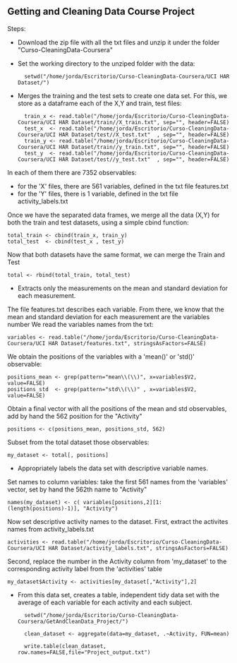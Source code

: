 ## Getting and Cleaning Data Course Project

Steps:

* Download the zip file with all the txt files and unzip it under the folder "Curso-CleaningData-Coursera"

* Set the working directory to the unziped folder with the data:
    
        setwd("/home/jorda/Escritorio/Curso-CleaningData-Coursera/UCI HAR Dataset/")

* Merges the training and the test sets to create one data set. For this, we store as a dataframe each of the X,Y and train, test files:

        train_x <- read.table("/home/jorda/Escritorio/Curso-CleaningData-Coursera/UCI HAR Dataset/train//X_train.txt", sep="", header=FALSE)
        test_x  <- read.table("/home/jorda/Escritorio/Curso-CleaningData-Coursera/UCI HAR Dataset/test//X_test.txt"  , sep="", header=FALSE)
	    train_y <- read.table("/home/jorda/Escritorio/Curso-CleaningData-Coursera/UCI HAR Dataset/train//y_train.txt", sep="", header=FALSE)
        test_y  <- read.table("/home/jorda/Escritorio/Curso-CleaningData-Coursera/UCI HAR Dataset/test//y_test.txt"  , sep="", header=FALSE)

In each of them there are 7352 observables: 
- for the 'X' files, there are 561 variables, defined in the txt file features.txt
- for the 'Y' files, there is 1 variable, defined in the txt file activity_labels.txt

Once we have the separated data frames, we merge all the data (X,Y) for both the train and test datasets, using a simple cbind function:

    total_train <- cbind(train_x, train_y)
    total_test  <- cbind(test_x , test_y)

Now that both datasets have the same format, we can merge the Train and Test

    total <- rbind(total_train, total_test)

* Extracts only the measurements on the mean and standard deviation for each measurement. 

The file features.txt describes each variable. From there, we know that the mean and standard deviation for each measurement are the variables number 
We read the variables names from the txt: 

    variables <- read.table("/home/jorda/Escritorio/Curso-CleaningData-Coursera/UCI HAR Dataset/features.txt", stringsAsFactors=FALSE)

We obtain the positions of the variables with a 'mean()' or 'std()' observable:

    positions_mean <- grep(pattern="mean\\(\\)", x=variables$V2, value=FALSE)
    positions_std  <- grep(pattern="std\\(\\)" , x=variables$V2, value=FALSE)

Obtain a final vector with all the positions of the mean and std observables, add by hand the 562 position for the "Activity"

    positions <- c(positions_mean, positions_std, 562)

Subset from the total dataset those observables: 

    my_dataset <- total[, positions]

* Appropriately labels the data set with descriptive variable names.

Set names to column variables: take the first 561 names from the 'variables' vector, set by hand the 562th name to "Activity"

    names(my_dataset) <- c( variables[positions,2][1:(length(positions)-1)], "Activity")

Now set descriptive activity names to the dataset. First, extract the activites names from activity_labels.txt

    activities <- read.table("/home/jorda/Escritorio/Curso-CleaningData-Coursera/UCI HAR Dataset/activity_labels.txt", stringsAsFactors=FALSE)


Second, replace the number in the Activity column from 'my_dataset' to the corresponding activity label from the 'activities' table

    my_dataset$Activity <- activities[my_dataset[,"Activity"],2]


* From this data set, creates a table, independent tidy data set with the average of each variable for each activity and each subject.

        setwd("/home/jorda/Escritorio/Curso-CleaningData-Coursera/GetAndCleanData_Project/")
    
        clean_dataset <- aggregate(data=my_dataset, .~Activity, FUN=mean)
    
        write.table(clean_dataset, row.names=FALSE,file="Project_output.txt")

